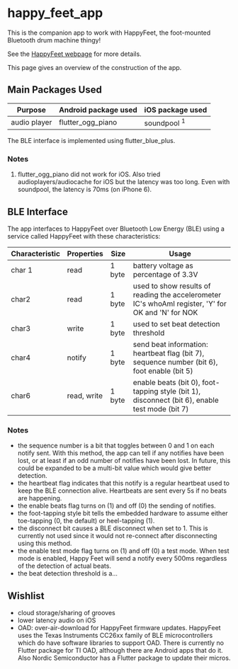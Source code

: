 # happy_feet_app

This is the companion app to work with HappyFeet, the foot-mounted Bluetooth drum machine thingy!

See the [HappyFeet webpage](https://happyfeet-music.com) for more details.

This page gives an overview of the construction of the app.

## Main Packages Used
| Purpose  | Android package used | iOS package used |
|----------|----------------------|------------------|
| audio player  | flutter_ogg_piano | soundpool <sup>1</sup> |

The BLE interface is implemented using flutter_blue_plus.

### Notes
1. flutter_ogg_piano did not work for iOS.  Also tried audioplayers/audiocache for iOS but the latency was too long.  Even with soundpool,
   the latency is 70ms (on iPhone 6).

## BLE Interface

The app interfaces to HappyFeet over Bluetooth Low Energy (BLE) using a service called HappyFeet with these characteristics:

| Characteristic | Properties | Size | Usage |
|----------------|------------|------|-------|
| char 1 | read | 1 byte | battery voltage as percentage of 3.3V |
| char2 | read | 1 byte | used to show results of reading the accelerometer IC's whoAmI register, 'Y' for OK and 'N' for NOK |
| char3 | write | 1 byte | used to set beat detection threshold |
| char4 | notify | 1 byte | send beat information: heartbeat flag (bit 7), sequence number (bit 6), foot enable (bit 5)  |
| char6 | read, write | 1 byte | enable beats (bit 0), foot-tapping style (bit 1), disconnect (bit 6), enable test mode (bit 7) |

### Notes
- the sequence number is a bit that toggles between 0 and 1 on each notify sent.  With this method, the app can tell if any notifies have been lost, 
  or at least if an odd number of notifies have been lost.  In future, this could be expanded to be a multi-bit value which would 
  give better detection.
- the heartbeat flag indicates that this notify is a regular heartbeat used to keep the BLE connection alive.  Heartbeats are sent every 5s
  if no beats are happening.
- the enable beats flag turns on (1) and off (0) the sending of notifies.
- the foot-tapping style bit tells the embedded hardware to assume either toe-tapping (0, the default) or
  heel-tapping (1).
- the disconnect bit causes a BLE disconnect when set to 1.  This is currently not used since it would not re-connect after disconnecting using this method.
- the enable test mode flag turns on (1) and off (0) a test mode.  When test mode is enabled, Happy Feet will send a notify every 500ms regardless
  of the detection of actual beats.
- the beat detection threshold is a...

## Wishlist
- cloud storage/sharing of grooves
- lower latency audio on iOS
- OAD: over-air-download for HappyFeet firmware updates.  HappyFeet uses the Texas Instruments CC26xx family of BLE microcontrollers which do have
  software libraries to support OAD.  There is currently no Flutter package for TI OAD, although there are Android apps that do it. Also Nordic          Semiconductor has a Flutter package to update their micros.
  
